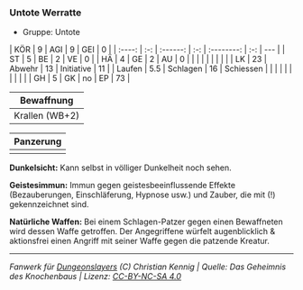 ### Untote Werratte

- Gruppe: Untote

|  KÖR   |  9  |   AGI    |  9  |    GEI     |  0  |
| :----: | :-: | :------: | :-: | :--------: | :-: | --- |
|   ST   |  5  |    BE    |  2  |     VE     |  0  |
|   HÄ   |  4  |    GE    |  2  |     AU     |  0  |
|        |     |          |     |            |     |     |
|   LK   | 23  |  Abwehr  | 13  | Initiative | 11  |
| Laufen | 5.5 | Schlagen | 16  | Schiessen  |     |
|        |     |          |     |            |     |     |
|   GH   |  5  |    GK    | no  |     EP     | 73  |

|   Bewaffnung   |
| :------------: |
| Krallen (WB+2) |

| Panzerung |
| :-------: |
|           |

**Dunkelsicht:** Kann selbst in völliger Dunkelheit noch sehen.

**Geistesimmun:** Immun gegen geistesbeeinflussende Effekte (Bezauberungen, Einschläferung, Hypnose usw.) und Zauber, die mit (!) gekennzeichnet sind.

**Natürliche Waffen:** Bei einem Schlagen-Patzer gegen einen Bewaffneten wird dessen Waffe getroffen. Der Angegriffene würfelt augenblicklich & aktionsfrei einen Angriff mit seiner Waffe gegen die patzende Kreatur.

---

_Fanwerk für [Dungeonslayers](https://www.dungeonslayers.net/) (C) Christian Kennig | Quelle: Das Geheimnis des Knochenbaus | Lizenz: [CC-BY-NC-SA 4.0](https://creativecommons.org/licenses/by-nc-sa/4.0/deed.de)_
